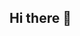 ## Hi there 👋

<!--
**bremanour/bremanour** is a ✨ _special_ ✨ repository because its `README.md` (this file) appears on your GitHub profile.

👋 Hey there, I'm Ahmed Noureldin!
I'm a Computer Scientist and AI Enthusiast, always eager to learn and grow. Passionate about Big Data, Machine Learning, and AI-driven automation.

🔭 I’m currently looking for working student opportunities in Data Science, Machine Learning,  AI and Data Analytics based on Germany.
🌱 I’m currently studying Big Data & AI at SRH University of Applied Sciences | Berlin.
👯 I’m looking to collaborate on AI-powered applications, machine learning projects, and open-source initiatives.
📫 How to reach me:  email me at anbn30@gmail.com.

